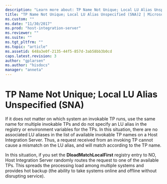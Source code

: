 ```yaml
---
description: "Learn more about: TP Name Not Unique; Local LU Alias Unspecified (SNA)"
title: "TP Name Not Unique; Local LU Alias Unspecified (SNA)2 | Microsoft Docs"
ms.custom: ""
ms.date: "11/30/2017"
ms.prod: "host-integration-server"
ms.reviewer: ""
ms.suite: ""
ms.tgt_pltfrm: ""
ms.topic: "article"
ms.assetid: 648a3e0f-2135-44f5-857d-3ab58bb3b0cd
caps.latest.revision: 3
author: "gplarsen"
ms.author: "hisdocs"
manager: "anneta"
---
```

# TP Name Not Unique; Local LU Alias Unspecified (SNA)
If it does not matter on which system an invokable TP runs, use the same name for multiple invokable TPs and do not specify an LU alias in the registry or environment variables for the TPs. In this situation, there are no associated LU aliases in the list of available invokable TP names on a Host Integration Server. Thus, a request received from an invoking TP cannot cause a mismatch on the LU alias, and will match according to the TP name.  
  
 In this situation, if you set the **DloadMatchLocalFirst** registry entry to NO, Host Integration Server randomly routes the request to one of the available TPs. This spreads the processing load among multiple systems and provides hot backup (the ability to take systems online and offline without disrupting service).
